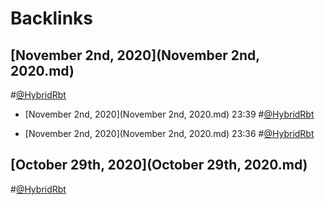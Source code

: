 
# Backlinks
## [November 2nd, 2020](November 2nd, 2020.md)
#[@HybridRbt](@HybridRbt.md)

- [November 2nd, 2020](November 2nd, 2020.md) 23:39 #[@HybridRbt](@HybridRbt.md)

- [November 2nd, 2020](November 2nd, 2020.md) 23:36 #[@HybridRbt](@HybridRbt.md)

## [October 29th, 2020](October 29th, 2020.md)

#[@HybridRbt](@HybridRbt.md)

